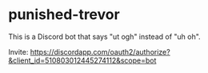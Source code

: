 # punished-trevor
This is a Discord bot that says "ut ogh" instead of "uh oh".

Invite: https://discordapp.com/oauth2/authorize?&client_id=510803012445274112&scope=bot